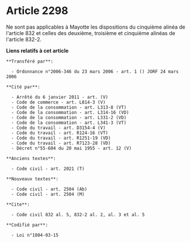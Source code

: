 # Article 2298

Ne sont pas applicables à Mayotte les dispositions du cinquième alinéa de l'article 832 et celles des deuxième, troisième et
cinquième alinéas de l'article 832-2.

**Liens relatifs à cet article**

	**Transféré par**:

	  - Ordonnance n°2006-346 du 23 mars 2006 - art. 1 () JORF 24 mars 2006

	**Cité par**:

	  - Arrêté du 6 janvier 2011 - art. (V)
	  - Code de commerce - art. L814-3 (V)
	  - Code de la consommation - art. L313-8 (VT)
	  - Code de la consommation - art. L314-16 (VD)
	  - Code de la consommation - art. L331-2 (VD)
	  - Code de la consommation - art. L341-3 (VT)
	  - Code du travail - art. D3154-4 (V)
	  - Code du travail - art. R124-16 (VT)
	  - Code du travail - art. R1251-19 (VD)
	  - Code du travail - art. R7123-28 (VD)
	  - Décret n°55-604 du 20 mai 1955 - art. 12 (V)

	**Anciens textes**:

	  - Code civil - art. 2021 (T)

	**Nouveaux textes**:

	  - Code civil - art. 2504 (Ab)
	  - Code civil - art. 2504 (M)

	**Cite**:

	  - Code civil 832 al. 5, 832-2 al. 2, al. 3 et al. 5

	**Codifié par**:

	  - Loi n°1804-03-15
